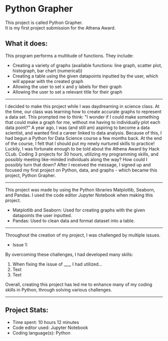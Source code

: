 # Python Grapher
This project is called Python Grapher.  
It is my first project submission for the Athena Award.  

What it does:
-
This program performs a multitude of functions. They include:
* Creating a variety of graphs (available functions: line graph, scatter plot, histograph, bar chart (numerical))
* Creating a table using the given datapoints inputted by the user, which will appear with the created graph  
* Allowing the user to set x and y labels for their graph  
* Allowing the user to set a relevant title for their graph  

__________________________________________________________

I decided to make this project while I was daydreaming in science class. At the time, our class was learning how to create accurate graphs to represent a data set. This prompted me to think: "I wonder if I could make something that could make a graph for me, without me having to individually plot each data point?" A year ago, I was (and still am) aspiring to become a data scientist, and wanted find a career linked to data analysis. Because of this, I had begun a Python for Data Science course a few months back. At the end of the course, I felt that I should put my newly nurtured skills to practice! Luckily, I was fortunate enough to be told about the Athena Award by Hack CLub. Coding 3 projects for 30 hours, utilizing my programming skills, and possibly meeting like-minded individuals along the way? How could I possibly turn that down? After I received the message, I signed up and focused my first project on Python, data, and graphs - which became this project, Python Grapher.
__________________________________________________________
This project was made by using the Python libraries Matplotlib, Seaborn, and Pandas. I used the code editor Jupyter Notebook when making this project.
* Matplotlib and Seaborn: Used for creating graphs with the given datapoints the user inputted.
* Pandas: Used to clean data and format dataset into a table.

__________________________________________________________
Throughout the creation of my project, I was challenged by multiple issues.
* Issue 1: 

By overcoming these challenges, I had developed many skills: 
1. When fixing the issue of ___, I had utilized...
2. Text
3. Text

Overall, creating this project has led me to enhance many of my coding skills in Python, through solving various challenges.
__________________________________________________________
Project Stats:
-
* Time spent: 10 hours 12 minutes  
* Code editor used: Jupyter Notebook  
* Coding language(s): Python  

